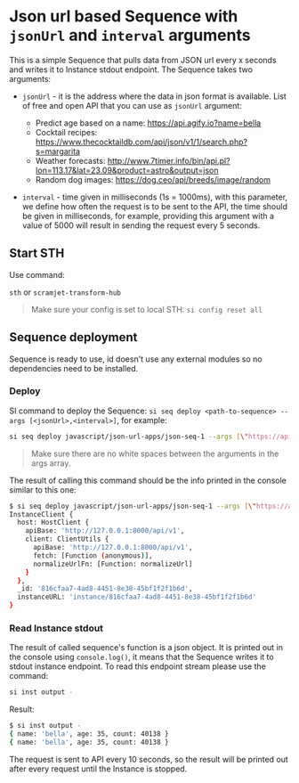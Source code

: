 # Json url based Sequence with `jsonUrl` and `interval` arguments

This is a simple Sequence that pulls data from JSON url every x seconds and writes it to Instance stdout endpoint.
The Sequence takes two arguments:

- `jsonUrl` - it is the address where the data in json format is available. List of free and open API that you can use as `jsonUrl` argument:
  - Predict age based on a name: <https://api.agify.io?name=bella>
  - Cocktail recipes: <https://www.thecocktaildb.com/api/json/v1/1/search.php?s=margarita>
  - Weather forecasts: <http://www.7timer.info/bin/api.pl?lon=113.17&lat=23.09&product=astro&output=json>
  - Random dog images: <https://dog.ceo/api/breeds/image/random>

- `interval` - time given in milliseconds (1s = 1000ms), with this parameter, we define how often the request is to be sent to the API, the time should be given in milliseconds, for example, providing this argument with a value of 5000 will result in sending the request every 5 seconds.

## Start STH

Use command:

`sth` or `scramjet-transform-hub`

> Make sure your config is set to local STH: `si config reset all`

## Sequence deployment

Sequence is ready to use, id doesn't use any external modules so no dependencies need to be installed.

### Deploy

SI command to deploy the Sequence: `si seq deploy <path-to-sequence> --args [<jsonUrl>,<interval>]`, for example:

```bash
si seq deploy javascript/json-url-apps/json-seq-1 --args [\"https://api.agify.io?name=bella\",10000]
```

> Make sure there are no white spaces between the arguments in the args array.

The result of calling this command should be the info printed in the console similar to this one:

```bash
$ si seq deploy javascript/json-url-apps/json-seq-1 --args [\"https://api.agify.io?name=bella\",10000]
InstanceClient {
  host: HostClient {
    apiBase: 'http://127.0.0.1:8000/api/v1',
    client: ClientUtils {
      apiBase: 'http://127.0.0.1:8000/api/v1',
      fetch: [Function (anonymous)],
      normalizeUrlFn: [Function: normalizeUrl]
    }
  },
  _id: '816cfaa7-4ad8-4451-8e38-45bf1f2f1b6d',
  instanceURL: 'instance/816cfaa7-4ad8-4451-8e38-45bf1f2f1b6d'
}
```

### Read Instance stdout

The result of called sequence's function is a json object. It is printed out in the console using `console.log()`, it means that the Sequence writes it to stdout instance endpoint. To read this endpoint stream please use the command:

```bash
si inst output -
```

Result:

```bash
$ si inst output -
{ name: 'bella', age: 35, count: 40138 }
{ name: 'bella', age: 35, count: 40138 }
```

The request is sent to API every 10 seconds, so the result will be printed out after every request until the Instance is stopped.
